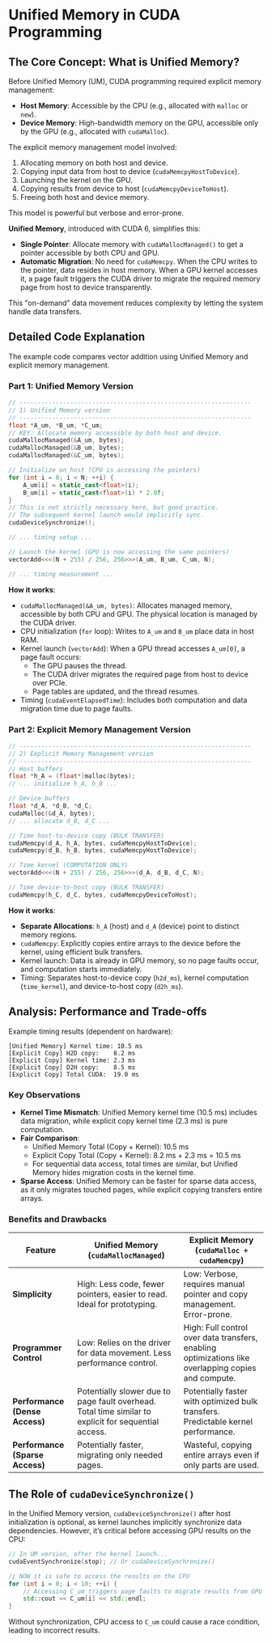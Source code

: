 # Unified Memory in CUDA Programming

## The Core Concept: What is Unified Memory?

Before Unified Memory (UM), CUDA programming required explicit memory management:

- **Host Memory**: Accessible by the CPU (e.g., allocated with `malloc` or `new`).
- **Device Memory**: High-bandwidth memory on the GPU, accessible only by the GPU (e.g., allocated with `cudaMalloc`).

The explicit memory management model involved:
1. Allocating memory on both host and device.
2. Copying input data from host to device (`cudaMemcpyHostToDevice`).
3. Launching the kernel on the GPU.
4. Copying results from device to host (`cudaMemcpyDeviceToHost`).
5. Freeing both host and device memory.

This model is powerful but verbose and error-prone.

**Unified Memory**, introduced with CUDA 6, simplifies this:
- **Single Pointer**: Allocate memory with `cudaMallocManaged()` to get a pointer accessible by both CPU and GPU.
- **Automatic Migration**: No need for `cudaMemcpy`. When the CPU writes to the pointer, data resides in host memory. When a GPU kernel accesses it, a page fault triggers the CUDA driver to migrate the required memory page from host to device transparently.

This "on-demand" data movement reduces complexity by letting the system handle data transfers.

## Detailed Code Explanation

The example code compares vector addition using Unified Memory and explicit memory management.

### Part 1: Unified Memory Version

```cpp
// ----------------------------------------------------------------
// 1) Unified Memory version
// ----------------------------------------------------------------
float *A_um, *B_um, *C_um;
// KEY: Allocate memory accessible by both host and device.
cudaMallocManaged(&A_um, bytes);
cudaMallocManaged(&B_um, bytes);
cudaMallocManaged(&C_um, bytes);

// Initialize on host (CPU is accessing the pointers)
for (int i = 0; i < N; ++i) {
    A_um[i] = static_cast<float>(i);
    B_um[i] = static_cast<float>(i) * 2.0f;
}
// This is not strictly necessary here, but good practice.
// The subsequent kernel launch would implicitly sync.
cudaDeviceSynchronize();

// ... timing setup ...

// Launch the kernel (GPU is now accessing the same pointers)
vectorAdd<<<(N + 255) / 256, 256>>>(A_um, B_um, C_um, N);

// ... timing measurement ...
```

**How it works**:
- `cudaMallocManaged(&A_um, bytes)`: Allocates managed memory, accessible by both CPU and GPU. The physical location is managed by the CUDA driver.
- CPU initialization (`for` loop): Writes to `A_um` and `B_um` place data in host RAM.
- Kernel launch (`vectorAdd`): When a GPU thread accesses `A_um[0]`, a page fault occurs:
  - The GPU pauses the thread.
  - The CUDA driver migrates the required page from host to device over PCIe.
  - Page tables are updated, and the thread resumes.
- Timing (`cudaEventElapsedTime`): Includes both computation and data migration time due to page faults.

### Part 2: Explicit Memory Management Version

```cpp
// ----------------------------------------------------------------
// 2) Explicit Memory Management version
// ----------------------------------------------------------------
// Host buffers
float *h_A = (float*)malloc(bytes);
// ... initialize h_A, h_B ...

// Device buffers
float *d_A, *d_B, *d_C;
cudaMalloc(&d_A, bytes);
// ... allocate d_B, d_C ...

// Time host-to-device copy (BULK TRANSFER)
cudaMemcpy(d_A, h_A, bytes, cudaMemcpyHostToDevice);
cudaMemcpy(d_B, h_B, bytes, cudaMemcpyHostToDevice);

// Time kernel (COMPUTATION ONLY)
vectorAdd<<<(N + 255) / 256, 256>>>(d_A, d_B, d_C, N);

// Time device-to-host copy (BULK TRANSFER)
cudaMemcpy(h_C, d_C, bytes, cudaMemcpyDeviceToHost);
```

**How it works**:
- **Separate Allocations**: `h_A` (host) and `d_A` (device) point to distinct memory regions.
- `cudaMemcpy`: Explicitly copies entire arrays to the device before the kernel, using efficient bulk transfers.
- Kernel launch: Data is already in GPU memory, so no page faults occur, and computation starts immediately.
- Timing: Separates host-to-device copy (`h2d_ms`), kernel computation (`time_kernel`), and device-to-host copy (`d2h_ms`).

## Analysis: Performance and Trade-offs

Example timing results (dependent on hardware):

```
[Unified Memory] Kernel time: 10.5 ms
[Explicit Copy] H2D copy:    8.2 ms
[Explicit Copy] Kernel time: 2.3 ms
[Explicit Copy] D2H copy:    8.5 ms
[Explicit Copy] Total CUDA:  19.0 ms
```

### Key Observations
- **Kernel Time Mismatch**: Unified Memory kernel time (10.5 ms) includes data migration, while explicit copy kernel time (2.3 ms) is pure computation.
- **Fair Comparison**:
  - Unified Memory Total (Copy + Kernel): 10.5 ms
  - Explicit Copy Total (Copy + Kernel): 8.2 ms + 2.3 ms = 10.5 ms
  - For sequential data access, total times are similar, but Unified Memory hides migration costs in the kernel time.
- **Sparse Access**: Unified Memory can be faster for sparse data access, as it only migrates touched pages, while explicit copying transfers entire arrays.

### Benefits and Drawbacks

| Feature | Unified Memory (`cudaMallocManaged`) | Explicit Memory (`cudaMalloc + cudaMemcpy`) |
|---------|-------------------------------------|-------------------------------------------|
| **Simplicity** | High: Less code, fewer pointers, easier to read. Ideal for prototyping. | Low: Verbose, requires manual pointer and copy management. Error-prone. |
| **Programmer Control** | Low: Relies on the driver for data movement. Less performance control. | High: Full control over data transfers, enabling optimizations like overlapping copies and compute. |
| **Performance (Dense Access)** | Potentially slower due to page fault overhead. Total time similar to explicit for sequential access. | Potentially faster with optimized bulk transfers. Predictable kernel performance. |
| **Performance (Sparse Access)** | Potentially faster, migrating only needed pages. | Wasteful, copying entire arrays even if only parts are used. |

## The Role of `cudaDeviceSynchronize()`

In the Unified Memory version, `cudaDeviceSynchronize()` after host initialization is optional, as kernel launches implicitly synchronize data dependencies. However, it’s critical before accessing GPU results on the CPU:

```cpp
// In UM version, after the kernel launch...
cudaEventSynchronize(stop); // Or cudaDeviceSynchronize()

// NOW it is safe to access the results on the CPU
for (int i = 0; i < 10; ++i) {
    // Accessing C_um triggers page faults to migrate results from GPU to CPU
    std::cout << C_um[i] << std::endl;
}
```

Without synchronization, CPU access to `C_um` could cause a race condition, leading to incorrect results.
